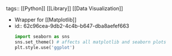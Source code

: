 tags:: [[Python]] [[Library]] [[Data Visualization]]

- Wrapper for [[Matplotlib]]
- id:: 62c96cea-9db2-4c4b-b647-dba8aefef663
  ```python
  import seaborn as sns
  sns.set_theme() # affects all matplotlib and seaborn plots
  plt.style.use('ggplot')
  ```
